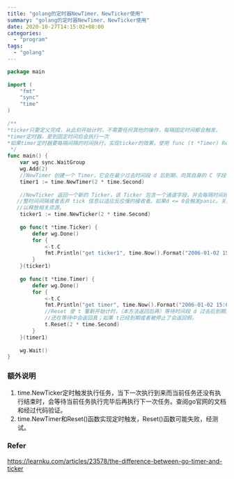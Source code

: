 ```yaml
---
title: "golang的定时器NewTimer、NewTicker使用"
summary: "golang的定时器NewTimer、NewTicker使用"
date: 2020-10-27T14:15:02+08:00
categories: 
  - "program"
tags: 
  - "golang"
---
```



```go
package main
 
import (
    "fmt"
    "sync"
    "time"
)
 
/**
*ticker只要定义完成，从此刻开始计时，不需要任何其他的操作，每隔固定时间都会触发。
*timer定时器，是到固定时间后会执行一次
*如果timer定时器要每隔间隔的时间执行，实现ticker的效果，使用 func (t *Timer) Reset(d Duration) bool
 */
func main() {
    var wg sync.WaitGroup
    wg.Add(2)
    //NewTimer 创建一个 Timer，它会在最少过去时间段 d 后到期，向其自身的 C 字段发送当时的时间
    timer1 := time.NewTimer(2 * time.Second)
 
    //NewTicker 返回一个新的 Ticker，该 Ticker 包含一个通道字段，并会每隔时间段 d 就向该通道发送当时的时间。它会调  
   //整时间间隔或者丢弃 tick 信息以适应反应慢的接收者。如果d <= 0会触发panic。关闭该 Ticker 可            
   //以释放相关资源。
    ticker1 := time.NewTicker(2 * time.Second)
 
    go func(t *time.Ticker) {
        defer wg.Done()
        for {
            <-t.C
            fmt.Println("get ticker1", time.Now().Format("2006-01-02 15:04:05"))
        }
    }(ticker1)
 
    go func(t *time.Timer) {
        defer wg.Done()
        for {
            <-t.C
            fmt.Println("get timer", time.Now().Format("2006-01-02 15:04:05"))
            //Reset 使 t 重新开始计时，（本方法返回后再）等待时间段 d 过去后到期。如果调用时t     
            //还在等待中会返回真；如果 t已经到期或者被停止了会返回假。
            t.Reset(2 * time.Second)
        }
    }(timer1)
 
    wg.Wait()
}
```

### 额外说明
1. time.NewTicker定时触发执行任务，当下一次执行到来而当前任务还没有执行结束时，会等待当前任务执行完毕后再执行下一次任务。查阅go官网的文档和经过代码验证。
2. time.NewTimer和Reset()函数实现定时触发，Reset()函数可能失败，经测试。

### Refer
https://learnku.com/articles/23578/the-difference-between-go-timer-and-ticker
